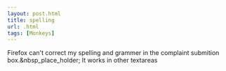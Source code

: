 ```yaml
---
layout: post.html
title: spelling
url: .html
tags: [Monkeys]
---
```

Firefox can't correct my spelling and grammer in the complaint submition box.&nbsp_place_holder; It works in other textareas  


